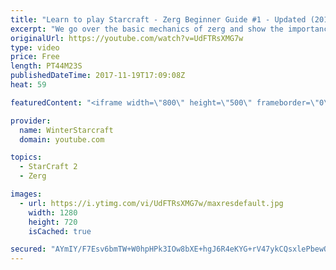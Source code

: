 ```yaml
---
title: "Learn to play Starcraft - Zerg Beginner Guide #1 - Updated (2017)"
excerpt: "We go over the basic mechanics of zerg and show the importance of understanding at least some of what your opponent is doing.  This guide is meant for players with an understanding of the objectives of starcraft but without any strong direction or gameplan, especially for each specific race! -- Watch"
originalUrl: https://youtube.com/watch?v=UdFTRsXMG7w
type: video
price: Free
length: PT44M23S
publishedDateTime: 2017-11-19T17:09:08Z
heat: 59

featuredContent: "<iframe width=\"800\" height=\"500\" frameborder=\"0\" src=\"https://www.youtube.com/embed/UdFTRsXMG7w\" allow=\"accelerometer; autoplay; encrypted-media; gyroscope; picture-in-picture\" allowfullscreen></iframe>"

provider:
  name: WinterStarcraft
  domain: youtube.com

topics:
  - StarCraft 2
  - Zerg

images:
  - url: https://i.ytimg.com/vi/UdFTRsXMG7w/maxresdefault.jpg
    width: 1280
    height: 720
    isCached: true

secured: "AYmIY/F7Esv6bmTW+W0hpHPk3IOw8bXE+hgJ6R4eKYG+rV47ykCQsxlePbewQ684kkZ2UhcrZzU29t2cB7tTeMcXnA1C6J24antWwSjUj16z16HroQ0DVRLs7ShIGYYiQDA6tid5MNMU0n3Af4/sJvzFYZUChUmdtH7/5yb5WM2bs54Ivmz5SjsOg7h6o4OfVWVwznCB9TcWbQXNCBRbelxn38qH8CT12sGl3yznz4nLhPhMW8KLRdQtC8PIb3ndRfG5mPlhnrWrw6kduwYzTMMDqH1SY5V6R/DyaTahgOalpenKV6HssZowsxW7lQkt207pnMGXZxETkUqYDC7g1RRwq0/cl59YoFH4leW2YQGSVS3lsX2l62f48F9JxAR3IE/b/Xbmu653rWTvxtht6AKrbYoyKSlcka3QluZZQFVqzKMXOeOeY+leMkYdYiFY;5p6qHUxgeUd8JKljIrql4g=="
---
```


